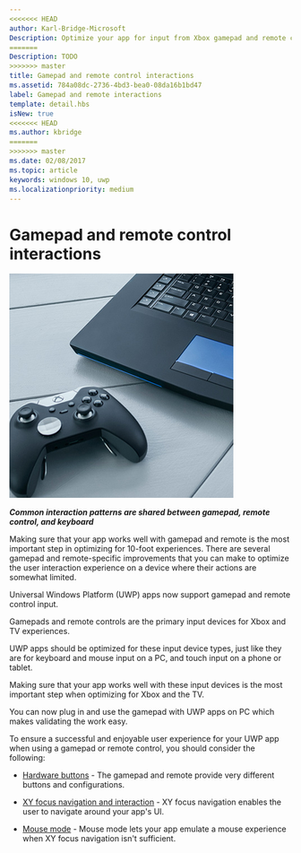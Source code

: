 ```yaml
---
<<<<<<< HEAD
author: Karl-Bridge-Microsoft
Description: Optimize your app for input from Xbox gamepad and remote control.
=======
Description: TODO
>>>>>>> master
title: Gamepad and remote control interactions
ms.assetid: 784a08dc-2736-4bd3-bea0-08da16b1bd47
label: Gamepad and remote interactions
template: detail.hbs
isNew: true
<<<<<<< HEAD
ms.author: kbridge
=======
>>>>>>> master
ms.date: 02/08/2017
ms.topic: article
keywords: windows 10, uwp
ms.localizationpriority: medium
---
```

# Gamepad and remote control interactions

![keyboard and gamepad image](images/keyboard/keyboard-gamepad.jpg)

***Common interaction patterns are shared between gamepad, remote control, and keyboard***

Making sure that your app works well with gamepad and remote is the most important step in optimizing for 10-foot experiences. There are several gamepad and remote-specific improvements that you can make to optimize the user interaction experience on a device where their actions are somewhat limited.

Universal Windows Platform (UWP) apps now support gamepad and remote control input. 

Gamepads and remote controls are the primary input devices for Xbox and TV experiences. 

UWP apps should be optimized for these input device types, just like they are for keyboard and mouse input on a PC, and touch input on a phone or tablet. 

Making sure that your app works well with these input devices is the most important step when optimizing for Xbox and the TV.

You can now plug in and use the gamepad with UWP apps on PC which makes validating the work easy.

To ensure a successful and enjoyable user experience for your UWP app when using a gamepad or remote control, you should consider the following:

* [Hardware buttons](../devices/designing-for-tv.md#hardware-buttons) - The gamepad and remote provide very different buttons and configurations.

* [XY focus navigation and interaction](../devices/designing-for-tv.md#xy-focus-navigation-and-interaction) - XY focus navigation enables the user to navigate around your app's UI.

* [Mouse mode](../devices/designing-for-tv.md#mouse-mode) - Mouse mode lets your app emulate a mouse experience when XY focus navigation isn't sufficient.
